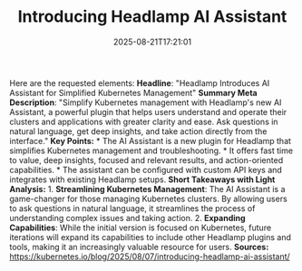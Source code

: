 ﻿---
title: "Introducing Headlamp AI Assistant"
date: "2025-08-21T17:21:01"
category: "Markets"
summary: ""
slug: "introducing headlamp ai assistant"
source_urls:
  - "https://kubernetes.io/blog/2025/08/07/introducing-headlamp-ai-assistant/"
seo:
  title: "Introducing Headlamp AI Assistant | Hash n Hedge"
  description: ""
  keywords: ["news", "markets", "brief"]
---
Here are the requested elements:  **Headline**:  "Headlamp Introduces AI Assistant for Simplified Kubernetes Management"  **Summary Meta Description**: "Simplify Kubernetes management with Headlamp's new AI Assistant, a powerful plugin that helps users understand and operate their clusters and applications with greater clarity and ease. Ask questions in natural language, get deep insights, and take action directly from the interface."  **Key Points:**  * The AI Assistant is a new plugin for Headlamp that simplifies Kubernetes management and troubleshooting. * It offers fast time to value, deep insights, focused and relevant results, and action-oriented capabilities. * The assistant can be configured with custom API keys and integrates with existing Headlamp setups.  **Short Takeaways with Light Analysis:**  1. **Streamlining Kubernetes Management**: The AI Assistant is a game-changer for those managing Kubernetes clusters. By allowing users to ask questions in natural language, it streamlines the process of understanding complex issues and taking action. 2. **Expanding Capabilities**: While the initial version is focused on Kubernetes, future iterations will expand its capabilities to include other Headlamp plugins and tools, making it an increasingly valuable resource for users.  **Sources:** https://kubernetes.io/blog/2025/08/07/introducing-headlamp-ai-assistant/ 
